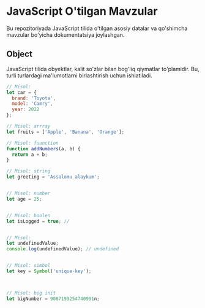 # JavaScript O'tilgan Mavzular

Bu repozitoriyada JavaScript tilida o'tilgan asosiy datalar va qo'shimcha mavzular bo'yicha dokumentatsiya joylashgan.

## Object

JavaScript tilida obyektlar, kalit so'zlar bilan bog'liq qiymatlar to'plamidir. Bu, turli turlardagi ma'lumotlarni birlashtirish uchun ishlatiladi.

```javascript
// Misol:
let car = {
  brand: 'Toyota',
  model: 'Camry',
  year: 2022
};

// Misol: arrray 
let fruits = ['Apple', 'Banana', 'Orange'];

// Misol: fuunction 
function addNumbers(a, b) {
  return a + b;
}

// Misol: string
let greeting = 'Assalomu alaykum';


// Misol: number 
let age = 25;


// Misol: boolen 
let isLogged = true; // 


// Misol:
let undefinedValue;
console.log(undefinedValue); // undefined


// Misol: simbol 
let key = Symbol('unique-key');



// Misol: big init
let bigNumber = 9007199254740991n;






